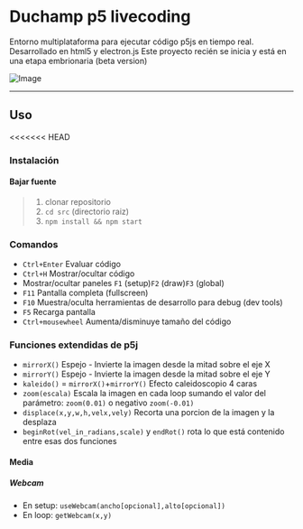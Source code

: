 # Duchamp p5 livecoding

Entorno multiplataforma para ejecutar código p5js en tiempo real. Desarrollado en html5 y electron.js
Este proyecto recién se inicia y está en una etapa embrionaria (beta version)

![Image](http://andressenn.com/duchamp-lc/captura.jpg)

----

## Uso

<<<<<<< HEAD
### Instalación

#### Bajar fuente

>1. clonar repositorio
>2. ```cd src``` (directorio raiz)
>3. ```npm install && npm start```

### Comandos

- ```Ctrl+Enter``` Evaluar código 
- ```Ctrl+H``` Mostrar/ocultar código 
- Mostrar/ocultar paneles ```F1``` (setup)```F2``` (draw)```F3``` (global)
- ```F11``` Pantalla completa (fullscreen)
- ```F10``` Muestra/oculta herramientas de desarrollo para debug (dev tools) 
- ```F5``` Recarga pantalla 
- ```Ctrl+mousewheel``` Aumenta/disminuye tamaño del código 

### Funciones extendidas de p5j


- ```mirrorX()``` Espejo - Invierte la imagen desde la mitad sobre el eje X 
- ```mirrorY()``` Espejo - Invierte la imagen desde la mitad sobre el eje Y
- ```kaleido()``` = ```mirrorX()```+```mirrorY()``` Efecto caleidoscopio 4 caras
- ```zoom(escala)``` Escala la imagen en cada loop sumando el valor del parámetro: ```zoom(0.01)``` o negativo ```zoom(-0.01)```
- ```displace(x,y,w,h,velx,vely)``` Recorta una porcion de la imagen y la desplaza
- ```beginRot(vel_in_radians,scale)``` y ```endRot()``` rota lo que está contenido entre esas dos funciones

#### Media
##### Webcam

- En setup: ```useWebcam(ancho[opcional],alto[opcional])``` 
- En loop: ```getWebcam(x,y)```



